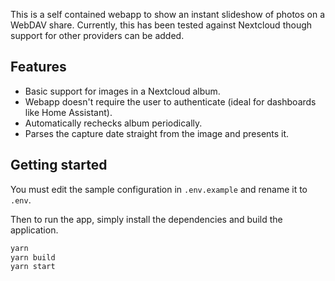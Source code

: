 This is a self contained webapp to show an instant slideshow of photos on a WebDAV share. Currently, this has been tested
against Nextcloud though support for other providers can be added.

## Features

 - Basic support for images in a Nextcloud album.
 - Webapp doesn't require the user to authenticate (ideal for dashboards like Home Assistant).
 - Automatically rechecks album periodically.
 - Parses the capture date straight from the image and presents it.

## Getting started

You must edit the sample configuration in `.env.example` and rename it to `.env`.

Then to run the app, simply install the dependencies and build the application.

```sh
yarn
yarn build
yarn start
```